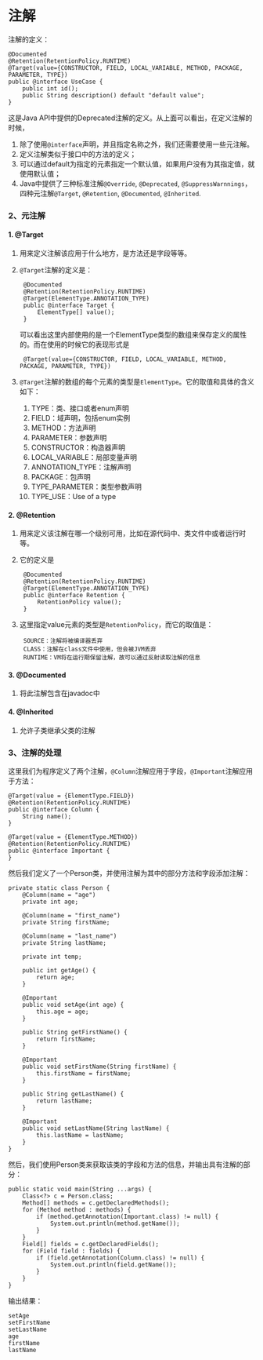 # 注解

注解的定义：

	@Documented
	@Retention(RetentionPolicy.RUNTIME)
	@Target(value={CONSTRUCTOR, FIELD, LOCAL_VARIABLE, METHOD, PACKAGE, PARAMETER, TYPE})
	public @interface UseCase {
        public int id();
        public String description() default "default value";
	}

这是Java API中提供的Deprecated注解的定义。从上面可以看出，在定义注解的时候，

1. 除了使用`@interface`声明，并且指定名称之外，我们还需要使用一些元注解。
2. 定义注解类似于接口中的方法的定义；
3. 可以通过default为指定的元素指定一个默认值，如果用户没有为其指定值，就使用默认值；
4. Java中提供了三种标准注解`@Override`, `@Deprecated`, `@SuppressWarnnings`，四种元注解`@Target`, `@Retention`, `@Documented`, `@Inherited`.

### 2、元注解

#### 1. @Target

1. 用来定义注解该应用于什么地方，是方法还是字段等等。
2. `@Target`注解的定义是：

        @Documented
        @Retention(RetentionPolicy.RUNTIME)
        @Target(ElementType.ANNOTATION_TYPE)
        public @interface Target {
            ElementType[] value();
        }

    可以看出这里内部使用的是一个ElementType类型的数组来保存定义的属性的。而在使用的时候它的表现形式是

        @Target(value={CONSTRUCTOR, FIELD, LOCAL_VARIABLE, METHOD, PACKAGE, PARAMETER, TYPE})

3. `@Target`注解的数组的每个元素的类型是`ElementType`。它的取值和具体的含义如下：
	1. TYPE：类、接口或者enum声明
	2. FIELD：域声明，包括enum实例
	3. METHOD：方法声明
	4. PARAMETER：参数声明
	5. CONSTRUCTOR：构造器声明
	6. LOCAL_VARIABLE：局部变量声明
	7. ANNOTATION_TYPE：注解声明
	8. PACKAGE：包声明
	9. TYPE_PARAMETER：类型参数声明
	10. TYPE_USE：Use of a type

#### 2. @Retention

1. 用来定义该注解在哪一个级别可用，比如在源代码中、类文件中或者运行时等。
2. 它的定义是
	
        @Documented
		@Retention(RetentionPolicy.RUNTIME)
		@Target(ElementType.ANNOTATION_TYPE)
		public @interface Retention {
		    RetentionPolicy value();
		}

3. 这里指定value元素的类型是`RetentionPolicy`，而它的取值是：
	
        SOURCE：注解将被编译器丢弃
        CLASS：注解在class文件中使用，但会被JVM丢弃
        RUNTIME：VM将在运行期保留注解，故可以通过反射读取注解的信息

#### 3. @Documented

1. 将此注解包含在javadoc中

#### 4. @Inherited

1. 允许子类继承父类的注解

### 3、注解的处理

这里我们为程序定义了两个注解，`@Column`注解应用于字段，`@Important`注解应用于方法：

	@Target(value = {ElementType.FIELD})
	@Retention(RetentionPolicy.RUNTIME)
	public @interface Column {
	    String name();
	}

	@Target(value = {ElementType.METHOD})
	@Retention(RetentionPolicy.RUNTIME)
	public @interface Important {
	}

然后我们定义了一个Person类，并使用注解为其中的部分方法和字段添加注解：

    private static class Person {
        @Column(name = "age")
        private int age;

        @Column(name = "first_name")
        private String firstName;

        @Column(name = "last_name")
        private String lastName;

        private int temp;

        public int getAge() {
            return age;
        }

        @Important
        public void setAge(int age) {
            this.age = age;
        }

        public String getFirstName() {
            return firstName;
        }

        @Important
        public void setFirstName(String firstName) {
            this.firstName = firstName;
        }

        public String getLastName() {
            return lastName;
        }

        @Important
        public void setLastName(String lastName) {
            this.lastName = lastName;
        }
    }

然后，我们使用Person类来获取该类的字段和方法的信息，并输出具有注解的部分：

    public static void main(String ...args) {
        Class<?> c = Person.class;
        Method[] methods = c.getDeclaredMethods();
        for (Method method : methods) {
            if (method.getAnnotation(Important.class) != null) {
                System.out.println(method.getName());
            }
        }
        Field[] fields = c.getDeclaredFields();
        for (Field field : fields) {
            if (field.getAnnotation(Column.class) != null) {
                System.out.println(field.getName());
            }
        }
    }

输出结果：
	
	setAge
	setFirstName
	setLastName
	age
	firstName
	lastName

